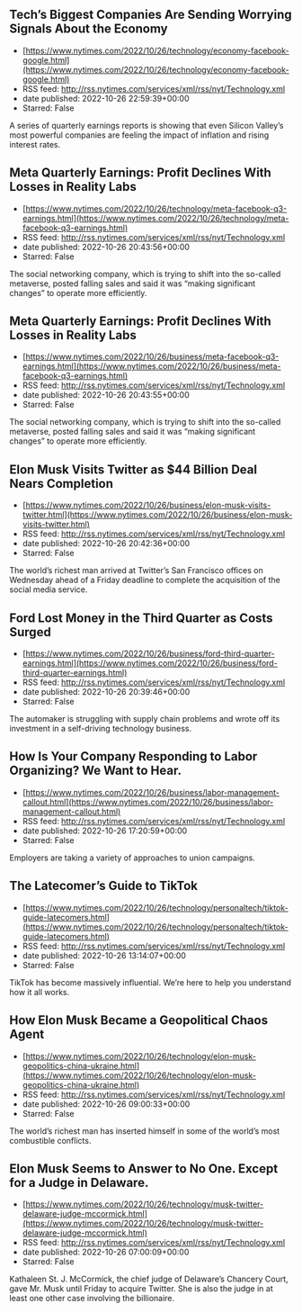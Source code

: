 ## Tech’s Biggest Companies Are Sending Worrying Signals About the Economy
 - [https://www.nytimes.com/2022/10/26/technology/economy-facebook-google.html](https://www.nytimes.com/2022/10/26/technology/economy-facebook-google.html)
 - RSS feed: http://rss.nytimes.com/services/xml/rss/nyt/Technology.xml
 - date published: 2022-10-26 22:59:39+00:00
 - Starred: False

A series of quarterly earnings reports is showing that even Silicon Valley’s most powerful companies are feeling the impact of inflation and rising interest rates.

## Meta Quarterly Earnings: Profit Declines With Losses in Reality Labs
 - [https://www.nytimes.com/2022/10/26/technology/meta-facebook-q3-earnings.html](https://www.nytimes.com/2022/10/26/technology/meta-facebook-q3-earnings.html)
 - RSS feed: http://rss.nytimes.com/services/xml/rss/nyt/Technology.xml
 - date published: 2022-10-26 20:43:56+00:00
 - Starred: False

The social networking company, which is trying to shift into the so-called metaverse, posted falling sales and said it was “making significant changes” to operate more efficiently.

## Meta Quarterly Earnings: Profit Declines With Losses in Reality Labs
 - [https://www.nytimes.com/2022/10/26/business/meta-facebook-q3-earnings.html](https://www.nytimes.com/2022/10/26/business/meta-facebook-q3-earnings.html)
 - RSS feed: http://rss.nytimes.com/services/xml/rss/nyt/Technology.xml
 - date published: 2022-10-26 20:43:55+00:00
 - Starred: False

The social networking company, which is trying to shift into the so-called metaverse, posted falling sales and said it was “making significant changes” to operate more efficiently.

## Elon Musk Visits Twitter as $44 Billion Deal Nears Completion
 - [https://www.nytimes.com/2022/10/26/business/elon-musk-visits-twitter.html](https://www.nytimes.com/2022/10/26/business/elon-musk-visits-twitter.html)
 - RSS feed: http://rss.nytimes.com/services/xml/rss/nyt/Technology.xml
 - date published: 2022-10-26 20:42:36+00:00
 - Starred: False

The world’s richest man arrived at Twitter’s San Francisco offices on Wednesday ahead of a Friday deadline to complete the acquisition of the social media service.

## Ford Lost Money in the Third Quarter as Costs Surged
 - [https://www.nytimes.com/2022/10/26/business/ford-third-quarter-earnings.html](https://www.nytimes.com/2022/10/26/business/ford-third-quarter-earnings.html)
 - RSS feed: http://rss.nytimes.com/services/xml/rss/nyt/Technology.xml
 - date published: 2022-10-26 20:39:46+00:00
 - Starred: False

The automaker is struggling with supply chain problems and wrote off its investment in a self-driving technology business.

## How Is Your Company Responding to Labor Organizing? We Want to Hear.
 - [https://www.nytimes.com/2022/10/26/business/labor-management-callout.html](https://www.nytimes.com/2022/10/26/business/labor-management-callout.html)
 - RSS feed: http://rss.nytimes.com/services/xml/rss/nyt/Technology.xml
 - date published: 2022-10-26 17:20:59+00:00
 - Starred: False

Employers are taking a variety of approaches to union campaigns.

## The Latecomer’s Guide to TikTok
 - [https://www.nytimes.com/2022/10/26/technology/personaltech/tiktok-guide-latecomers.html](https://www.nytimes.com/2022/10/26/technology/personaltech/tiktok-guide-latecomers.html)
 - RSS feed: http://rss.nytimes.com/services/xml/rss/nyt/Technology.xml
 - date published: 2022-10-26 13:14:07+00:00
 - Starred: False

TikTok has become massively influential. We’re here to help you understand how it all works.

## How Elon Musk Became a Geopolitical Chaos Agent
 - [https://www.nytimes.com/2022/10/26/technology/elon-musk-geopolitics-china-ukraine.html](https://www.nytimes.com/2022/10/26/technology/elon-musk-geopolitics-china-ukraine.html)
 - RSS feed: http://rss.nytimes.com/services/xml/rss/nyt/Technology.xml
 - date published: 2022-10-26 09:00:33+00:00
 - Starred: False

The world’s richest man has inserted himself in some of the world’s most combustible conflicts.

## Elon Musk Seems to Answer to No One. Except for a Judge in Delaware.
 - [https://www.nytimes.com/2022/10/26/technology/musk-twitter-delaware-judge-mccormick.html](https://www.nytimes.com/2022/10/26/technology/musk-twitter-delaware-judge-mccormick.html)
 - RSS feed: http://rss.nytimes.com/services/xml/rss/nyt/Technology.xml
 - date published: 2022-10-26 07:00:09+00:00
 - Starred: False

Kathaleen St. J. McCormick, the chief judge of Delaware’s Chancery Court, gave Mr. Musk until Friday to acquire Twitter. She is also the judge in at least one other case involving the billionaire.
